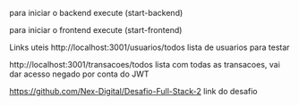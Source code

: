 para iniciar o backend execute (start-backend)

para iniciar o frontend execute (start-frontend)

Links uteis
http://localhost:3001/usuarios/todos
lista de usuarios para testar

http://localhost:3001/transacoes/todos
lista com todas as transacoes, vai dar acesso negado por conta do JWT

https://github.com/Nex-Digital/Desafio-Full-Stack-2
link do desafio
